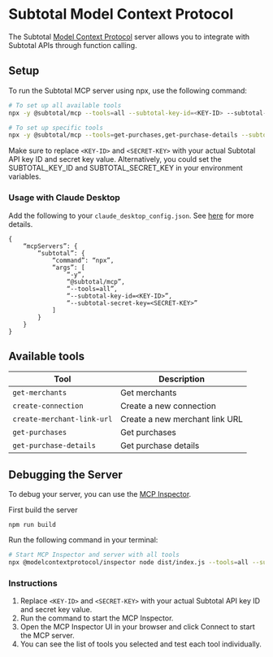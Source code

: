 # Subtotal Model Context Protocol

The Subtotal [Model Context Protocol](https://modelcontextprotocol.com/) server allows you to integrate with Subtotal APIs through function calling.

## Setup

To run the Subtotal MCP server using npx, use the following command:

```bash
# To set up all available tools
npx -y @subtotal/mcp --tools=all --subtotal-key-id=<KEY-ID> --subtotal-secret-key=<SECRET-KEY>

# To set up specific tools
npx -y @subtotal/mcp --tools=get-purchases,get-purchase-details --subtotal-key-id=<KEY-ID> --subtotal-secret-key=<SECRET-KEY>
```

Make sure to replace `<KEY-ID>` and `<SECRET-KEY>` with your actual Subtotal API key ID and secret key value.
Alternatively, you could set the SUBTOTAL_KEY_ID and SUBTOTAL_SECRET_KEY in your environment variables.

### Usage with Claude Desktop

Add the following to your `claude_desktop_config.json`. See [here](https://modelcontextprotocol.io/quickstart/user) for more details.

```
{
    “mcpServers”: {
        “subtotal”: {
            “command”: “npx”,
            “args”: [
                “-y”,
                “@subtotal/mcp”,
                “--tools=all”,
                “--subtotal-key-id=<KEY-ID>”,
                “--subtotal-secret-key=<SECRET-KEY>”
            ]
        }
    }
}
```

## Available tools

| Tool                       | Description                    |
| -------------------------- | ------------------------------ |
| `get-merchants`            | Get merchants                  |
| `create-connection`        | Create a new connection        |
| `create-merchant-link-url` | Create a new merchant link URL |
| `get-purchases`            | Get purchases                  |
| `get-purchase-details`     | Get purchase details           |

## Debugging the Server

To debug your server, you can use the [MCP Inspector](https://modelcontextprotocol.io/docs/tools/inspector).

First build the server

```
npm run build
```

Run the following command in your terminal:

```bash
# Start MCP Inspector and server with all tools
npx @modelcontextprotocol/inspector node dist/index.js --tools=all --subtotal-key-id=<KEY-ID> --subtotal-secret-key=<SECRET-KEY>
```

### Instructions

1. Replace `<KEY-ID>` and `<SECRET-KEY>` with your actual Subtotal API key ID and secret key value.
2. Run the command to start the MCP Inspector.
3. Open the MCP Inspector UI in your browser and click Connect to start the MCP server.
4. You can see the list of tools you selected and test each tool individually.
